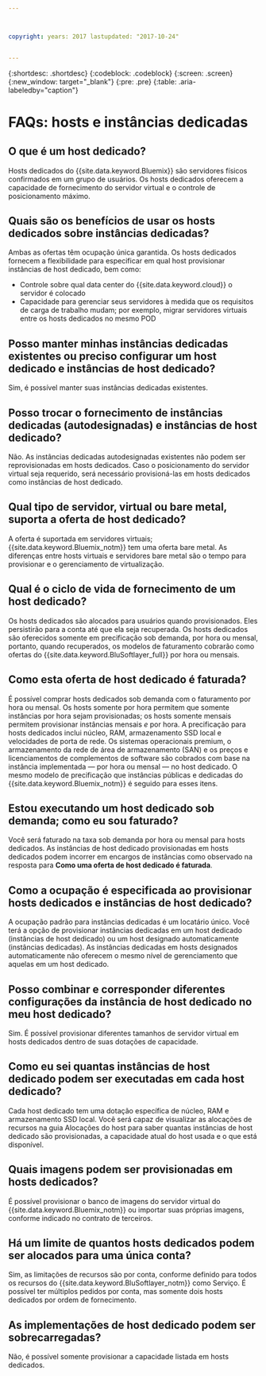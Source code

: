```yaml
---



copyright: years: 2017 lastupdated: "2017-10-24"


---
```


{:shortdesc: .shortdesc}
{:codeblock: .codeblock}
{:screen: .screen}
{:new_window: target="_blank"}
{:pre: .pre}
{:table: .aria-labeledby="caption"}


# FAQs: hosts e instâncias dedicadas

## O que é um host dedicado?
Hosts dedicados do {{site.data.keyword.Bluemix}} são servidores físicos confirmados em um grupo de usuários. Os hosts dedicados oferecem a capacidade de fornecimento do servidor virtual e o controle de posicionamento máximo.

## Quais são os benefícios de usar os hosts dedicados sobre instâncias dedicadas?
Ambas as ofertas têm ocupação única garantida. Os hosts dedicados fornecem a flexibilidade para especificar em qual host provisionar instâncias de host dedicado, bem como: 
   * Controle sobre qual data center do {{site.data.keyword.cloud}} o servidor é colocado
   * Capacidade para gerenciar seus servidores à medida que os requisitos de carga de trabalho mudam; por exemplo, migrar servidores virtuais entre os hosts dedicados no mesmo POD

## Posso manter minhas instâncias dedicadas existentes ou preciso configurar um host dedicado e instâncias de host dedicado?
Sim, é possível manter suas instâncias dedicadas existentes. 

## Posso trocar o fornecimento de instâncias dedicadas (autodesignadas) e instâncias de host dedicado?
Não. As instâncias dedicadas autodesignadas existentes não podem ser reprovisionadas em hosts dedicados. Caso o posicionamento do servidor virtual seja requerido, será necessário provisioná-las em hosts dedicados como instâncias de host dedicado.

## Qual tipo de servidor, virtual ou bare metal, suporta a oferta de host dedicado?
A oferta é suportada em servidores virtuais; {{site.data.keyword.Bluemix_notm}} tem uma oferta bare metal. As diferenças entre hosts virtuais e servidores bare metal são o tempo para provisionar e o gerenciamento de virtualização.

## Qual é o ciclo de vida de fornecimento de um host dedicado?
Os hosts dedicados são alocados para usuários quando provisionados. Eles persistirão para a conta até que ela seja recuperada. Os hosts dedicados são oferecidos somente em precificação sob demanda, por hora ou mensal, portanto, quando recuperados, os modelos de faturamento cobrarão como ofertas do {{site.data.keyword.BluSoftlayer_full}} por hora ou mensais.

## Como esta oferta de host dedicado é faturada?
É possível comprar hosts dedicados sob demanda com o faturamento por hora ou mensal. Os hosts somente por hora permitem que somente instâncias por hora sejam provisionadas; os hosts somente mensais permitem provisionar instâncias mensais *e* por hora. A precificação para hosts dedicados inclui núcleo, RAM, armazenamento SSD local e velocidades de porta de rede. Os sistemas operacionais premium, o armazenamento da rede de área de armazenamento (SAN) e os preços e licenciamentos de complementos de software são cobrados com base na instância implementada — por hora ou mensal — no host dedicado. O mesmo modelo de precificação que instâncias públicas e dedicadas do {{site.data.keyword.Bluemix_notm}} é seguido para esses itens.

## Estou executando um host dedicado sob demanda; como eu sou faturado?
Você será faturado na taxa sob demanda por hora ou mensal para hosts dedicados. As instâncias de host dedicado provisionadas em hosts dedicados podem incorrer em encargos de instâncias como observado na resposta para **Como uma oferta de host dedicado é faturada**.

## Como a ocupação é especificada ao provisionar hosts dedicados e instâncias de host dedicado?
A ocupação padrão para instâncias dedicadas é um locatário único. Você terá a opção de provisionar instâncias dedicadas em um host dedicado (instâncias de host dedicado) ou um host designado automaticamente (instâncias dedicadas). As instâncias dedicadas em hosts designados automaticamente não oferecem o mesmo nível de gerenciamento que aquelas em um host dedicado.

## Posso combinar e corresponder diferentes configurações da instância de host dedicado no meu host dedicado?
Sim. É possível provisionar diferentes tamanhos de servidor virtual em hosts dedicados dentro de suas dotações de capacidade.

## Como eu sei quantas instâncias de host dedicado podem ser executadas em cada host dedicado?
Cada host dedicado tem uma dotação específica de núcleo, RAM e armazenamento SSD local. Você será capaz de visualizar as alocações de recursos na guia Alocações do host para saber quantas instâncias de host dedicado são provisionadas, a capacidade atual do host usada e o que está disponível.

## Quais imagens podem ser provisionadas em hosts dedicados?
É possível provisionar o banco de imagens do servidor virtual do {{site.data.keyword.Bluemix_notm}} ou importar suas próprias imagens, conforme indicado no contrato de terceiros.

## Há um limite de quantos hosts dedicados podem ser alocados para uma única conta?
Sim, as limitações de recursos são por conta, conforme definido para todos os recursos do {{site.data.keyword.BluSoftlayer_notm}} como Serviço. É possível ter múltiplos pedidos por conta, mas somente dois hosts dedicados por ordem de fornecimento.

## As implementações de host dedicado podem ser sobrecarregadas?
Não, é possível somente provisionar a capacidade listada em hosts dedicados.

